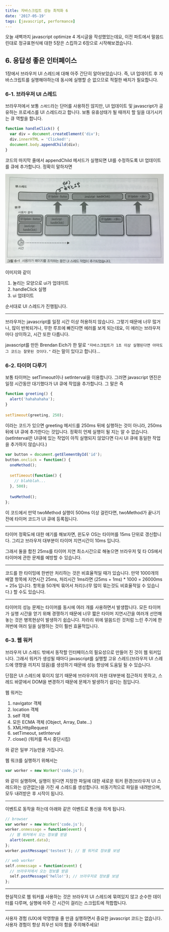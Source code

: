 ```yaml
---
title: 자바스크립트 성능 최적화 6
date: '2017-05-19'
tags: [javascript, performance]
---
```


오늘 새벽까지 javascript optimize 4 게시글을 작성했었는데요, 이전 파트에서 말씀드린대로
정규표현식에 대한 5장은 스킵하고 6장으로 시작해보겠습니다.

## 6. 응답성 좋은 인터페이스

1장에서 브라우저 UI 스레드에 대해 아주 간단히 알아보았습니다. 즉, UI 업데이트 후 자바스크립트를 실행해야하는데
동시에 실행할 순 없으므로 적절한 배치가 필요합니다.

### 6-1. 브라우저 UI 스레드

브라우저에서 보통 `스레드`라는 단어를 사용하진 않지만, UI 업데이트 및 javascript가 공유하는 프로세스를
UI 스레드라고 합니다. 보통 유휴상태가 될 때까지 할 일을 대기시키는 큐 역할을 합니다.

```javascript
function handleClick() {
  var div = document.createElement('div');
  div.innerHTML = 'Clicked!';
  document.body.appendChild(div);
}
```

코드의 마지막 줄에서 appendChild 메서드가 실행되면 UI를 수정하도록 UI 업데이트를 큐에 추가합니다.
정확히 말하자면

![ui](./ui.jpg)

이미지와 같이

1. 눌리는 모양으로 ui가 업데이트
2. handleClick 실행
3. ui 업데이트

순서대로 UI 스레드가 진행됩니다.

---

브라우저는 javascript를 일정 시간 이상 허용하지 않습니다. 그렇기 때문에 너무 많거나, 많이 반복되거나, 무한 루프에 빠진다면
에러를 보게 되는데요, 이 에러는 브라우저마다 상이하고, 시간 또한 다릅니다.

javascript를 만든 Brendan Eich가 한 말로 `"자바스크립트가 1초 이상 실행된다면 아마도 그 코드는 잘못된 것이다."` 라는 말이 있다고 합니다...

### 6-2. 타이머 다루기

보통 타이머는 setTimeout이나 setInterval을 이용합니다. 그러면 javascript 엔진은 일정 시간동안 대기했다가 UI 큐에 작업을 추가합니다.
그 말은 즉

```javascript
function greeting() {
  alert('hahahahaha');
}

setTimeout(greeting, 250);
```

이라는 코드가 있으면 greeting 메서드를 250ms 뒤에 실행하는 것이 아니라, 250ms 뒤에 UI 큐에 추가한다는 것입니다.
정확히 언제 실행이 될 지는 알 수 없습니다.
(setInterval은 UI큐에 있는 작업이 아직 실행되지 않았다면 다시 UI 큐에 동일한 작업을 추가하지 않습니다.)

```javascript
var button = document.getElementById('id');
button.onclick = function() {
  oneMethod();

  setTimeout(function() {
    // blahblah...
  }, 500);

  twoMethod();
};
```

이 코드에서 만약 twoMethod 실행이 500ms 이상 걸린다면, twoMethod가 끝나기 전에 타이머 코드가 UI 큐에 등록됩니다.

---

타이머 정확도에 대한 얘기를 해보자면, 윈도우 OS는 타이머를 15ms 단위로 갱신합니다.
그리고 브라우저 대부분이 타이머 지연시간이 10ms 입니다.

그래서 둘을 합친 25ms를 타이머 지연 최소시간으로 해놓으면 브라우저 및 타 OS에서 타이머에 관한 문제를 예방할 수 있습니다.

---

코드를 한 타이밍에 한번만 처리하는 것은 비효율적일 때가 있습니다. 만약 1000개의 배열 항목에 지연시간 25ms, 처리시간 1ms라면
(25ms + 1ms) \* 1000 = 26000ms = 25s 입니다. 항목을 50개씩 묶어서 처리(너무 많이 묶는것도 비효율적일 수 있습니다.)
할 수도 있습니다.

---

타이머의 성능 문제는 타이머를 동시에 여러 개를 사용하면서 발생합니다. 모든 타이머가 실행 시간을 얻기 위해 경쟁하기 때문에
너무 짧은 타이머 지연시간을 여러개 선언해 놓는 것은 병목현상이 발생하기 쉽습니다. 차라리 위에 말씀드린 것처럼 느린 주기에
한꺼번에 여러 일을 실행하는 것이 훨씬 효율적입니다.

### 6-3. 웹 워커

브라우저 UI 스레드 밖에서 동작할 인터페이스의 필요성으로 만들어 진 것이 웹 워커입니다. 그래서 워커가 생성될 때마다 javascript를
실행할 고유 스레드(브라우저 UI 스레드에 영향을 끼치지 않음)를 생성하기 때문에 성능 향상에 도움일 될 수 있습니다.

단점은 UI 스레드에 묶이지 않기 때문에 브라우저의 자원 대부분에 접근하지 못하고,
스레드 바깥에서 DOM을 변경하기 때문에 문제가 발생하기 쉽다는 점입니다.

웹 워커는

1. navigator 객체
2. location 객체
3. self 객체
4. 모든 ECMA 객체 (Object, Array, Date...)
5. XMLHttpRequest
6. setTimeout, setInterval
7. close() (워커를 즉시 중단시킴)

와 같은 일부 기능만을 가집니다.

웹 워크를 실행하기 위해서는

```javascript
var worker = new Worker('code.js');
```

와 같이 실행하며, 실행이 된다면 지정한 파일에 대한 새로운 워커 환경(브라우저 UI 스레드와는 상관없는)을 가진
새 스레드를 생성합니다. 비동기적으로 파일을 내려받으며, 모두 내려받은 후 시작이 됩니다.

---

이벤트로 동작을 하는데 아래와 같은 이벤트로 통신을 하게 됩니다.

```javascript
// browser
var worker = new Worker('code.js');
worker.onmessage = function(event) {
  // 웹 워커에서 오는 정보를 받음
  alert(event.data);
};
worker.postMessage('testest'); // 웹 워커로 정보를 보냄
```

```javascript
// web worker
self.onmessage = function(event) {
  // 브라우저에서 오는 정보를 받음
  self.postMessage('hello!'); // 브라우저로 정보를 보냄
};
```

---

현실적으로 웹 워커를 사용하는 것은 브라우저 UI 스레드에 묶여있지 않고 순수한 데이터를 다루며,
실행에 아주 긴 시간이 걸리는 스크립트에 적합합니다.

---

사용자 경험 (UX)에 악영향을 줄 만큼 실행하면서 중요한 javascript 코드는 없습니다.
사용자 경험이 항상 최우선 되야 함을 주의해주세요!
